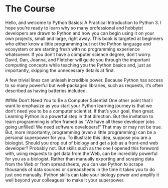 The Course
=======================

Hello, and welcome to Python Basics: A Practical Introduction to
Python 3. I hope you’re ready to learn why so many professional and
hobbyist developers are drawn to Python and how you can begin
using it on your own projects, small and large, right away.
This book is targeted at beginners who either know a little programming but not the Python language and ecosystem or are starting fresh
with no programming experience whatsoever.
If you don’t have a computer science degree, don’t worry. David, Dan,
Joanna, and Fletcher will guide you through the important computing concepts while teaching you the Python basics and, just as importantly, skipping the unnecessary details at first.

A few trivial lines can unleash incredible power. Because Python has access
to so many powerful but well-packaged libraries, such as requests, it’s
often described as having batteries included.

##We Don’t Need You to Be a Computer Scientist
One other point that I want to emphasize as you start your Python
learning journey is that we don’t need you to be a computer scientist.
If that’s your goal, then great. Learning Python is a powerful step
in that direction. But the invitation to learn programming is often
framed as “We have all these developer jobs going unfilled! We need
software developers!”
That may or may not be true. But, more importantly, programming
(even a little programming) can be a personal superpower for you.
To illustrate this idea, suppose you are a biologist. Should you drop
out of biology and get a job as a front-end web developer? Probably
not. But skills such as the one I opened this foreword with, using requests to get data from the Web, can be incredibly powerful for you as
a biologist.
Rather than manually exporting and scraping data from the Web or
from spreadsheets, you can use Python to scrape thousands of data
sources or spreadsheets in the time it takes you to do just one manually. Python skills can take your biology power and amplify it well
beyond your colleagues’ to make it your superpower.